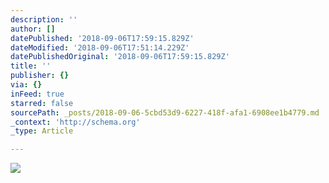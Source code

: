 ```yaml
---
description: ''
author: []
datePublished: '2018-09-06T17:59:15.829Z'
dateModified: '2018-09-06T17:51:14.229Z'
datePublishedOriginal: '2018-09-06T17:59:15.829Z'
title: ''
publisher: {}
via: {}
inFeed: true
starred: false
sourcePath: _posts/2018-09-06-5cbd53d9-6227-418f-afa1-6908ee1b4779.md
_context: 'http://schema.org'
_type: Article

---
```

![](https://the-grid-user-content.s3-us-west-2.amazonaws.com/18994d0a-4524-45ad-83bb-ea9cd723145f.jpg)